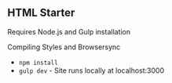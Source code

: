 ## HTML Starter

Requires Node.js and Gulp installation

Compiling Styles and Browsersync
- `npm install`
- `gulp dev` - Site runs locally at localhost:3000

